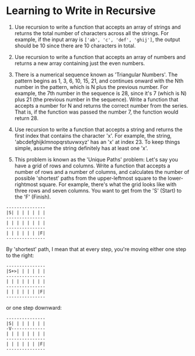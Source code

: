 # Learning to Write in Recursive

1. Use recursion to write a function that accepts an array of strings and returns the total number of characters across all the strings. For example, if the input array is `['ab', 'c', 'def', 'ghij']`, the output should be 10 since there are 10 characters in total.

2. Use recursion to write a function that accepts an array of numbers and returns a new array containing just the even numbers.


3. There is a numerical sequence known as 'Triangular Numbers'. The pattern begins as 1, 3, 6, 10, 15, 21, and continues onward with the Nth number in the pattern, which is N plus the previous number. For example, the 7th number in the sequence is 28, since it's 7 (which is N) plus 21 (the previous number in the sequence). Write a function that accepts a number for N and returns the correct number from the series. That is, if the function was passed the number 7, the function would return 28.


4. Use recursion to write a function that accepts a string and returns the first index that contains the character 'x'. For example, the string, 'abcdefghijklmnopqrstuvwxyz' has an 'x' at index 23. To keep things simple, assume the string definitely has at least one 'x'.


5. This problem is known as the 'Unique Paths' problem: Let's say you have a grid of rows and columns. Write a function that accepts a number of rows and a number of columns, and calculates the number of possible 'shortest' paths from the upper-leftmost square to the lower-rightmost square. For example, there's what the grid looks like with three rows and seven columns. You want to get from the 'S' (Start) to the 'F' (Finish).
```
---------------
|S| | | | | | |
---------------
| | | | | | | |
---------------
| | | | | | |F|
---------------
```

By 'shortest' path, I mean that at every step, you're moving either one step to the right:
```
---------------
|S+>| | | | | |
---------------
| | | | | | | |
---------------
| | | | | | |F|
---------------
```

or one step downward:
```
---------------
|S| | | | | | |
-V-------------
| | | | | | | |
---------------
| | | | | | |F|
---------------
